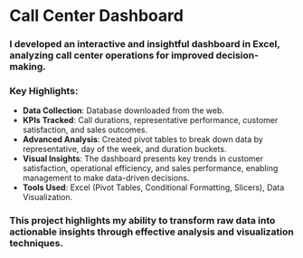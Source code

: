 # Call Center Dashboard 

### I developed an interactive and insightful dashboard in Excel, analyzing call center operations for improved decision-making.

### Key Highlights:
* **Data Collection**: Database downloaded from the web.
* **KPIs Tracked**: Call durations, representative performance, customer satisfaction, and sales outcomes.
* **Advanced Analysis**: Created pivot tables to break down data by representative, day of the week, and duration buckets.
* **Visual Insights**: The dashboard presents key trends in customer satisfaction, operational efficiency, and sales performance, enabling management to make data-driven decisions.
* **Tools Used**: Excel (Pivot Tables, Conditional Formatting, Slicers), Data Visualization.
  
### This project highlights my ability to transform raw data into actionable insights through effective analysis and visualization techniques.

